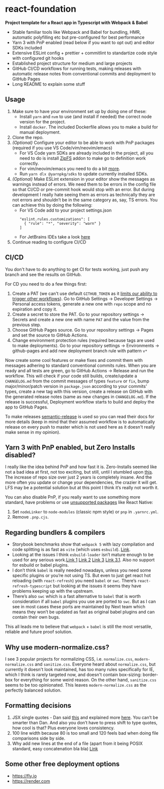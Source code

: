 # react-foundation

**Project template for a React app in Typescript with Webpack & Babel**

- Stable familiar tools like Webpack and Babel for bundling, HMR, automatic polyfilling etc but pre-configured for best performance
- Yarn 3 with PnP enabled (read below if you want to opt out) and editor SDKs included
- Extensive ESLint config + prettier + commitlint to standartize code style with configured git hooks
- Established project structure for medium and large projects
- GitHub CI/CD workflows for running tests, making releases with automatic release notes from conventional commits and deployment to GitHub Pages
- Long README to explain some stuff

## Usage

1. Make sure to have your environment set up by doing one of these:
   - Install `yarn` and `nvm` to use (and install if needed) the correct node version for the project.
   - Install `docker`. The included Dockerfile allows you to make a build for manual deployment.
2. Clone the repo.
3. _(Optional)_ Configure your editor to be able to work with PnP packages (required if you use VS Code/vim/neovim/emacs)
   - For VS Code yarn SDKs are already included in the project, all you need to do is install [ZipFS](https://marketplace.visualstudio.com/items?itemName=arcanis.vscode-zipfs) addon to make go to definition work correctly.
   - For vim/neovim/emacs you need to do a bit [more](https://yarnpkg.com/getting-started/editor-sdks#vim).
   - Run `yarn dlx @yarnpkg/sdks` to update currently installed SDKs.
4. _(Optional)_ Make ESLint extension in your editor show the messages as warnings instead of errors. We need them to be errors in the config file so that CI/CD or pre-commit hook would stop with an error. But during development I really hate seeing them as errors as technically they are not errors and shouldn’t be in the same category as, say, TS errors. You can achieve this by doing the following:
   - For VS Code add to your project settings.json
     ```
     "eslint.rules.customizations": [
       { "rule": "*", "severity": "warn" }
     ]
     ```
   - For JetBrains IDEs take a look [here](https://www.jetbrains.com/help/webstorm/eslint.html#ws`eslint`configure`highlighting`override`configuration`severity)
5. Continue reading to configure CI/CD

## CI/CD

You don't have to do anything to get CI for tests working, just push any branch and see the results on GitHub.

For CD you need to do a few things first:

1. Create a PAT (we can't use default `GITHUB_TOKEN` as it [limits our ability to trigger other workflows](https://docs.github.com/en/actions/using-workflows/triggering-a-workflow#triggering-a-workflow-from-a-workflow)). Go to GitHub Settings -> Developer Settings -> Personal access tokens, generate a new one with `repo` scope and no expiration and copy it.
2. Create a secret to store the PAT. Go to your repository settings -> Secrets and create a new one with name `PAT` and the value from the previous step.
3. Choose GitHub Pages source. Go to your repository settings -> Pages and set the source to GitHub Actions.
4. Change environment protection rules (required because tags are used to make deployments). Go to your repository settings -> Environments -> github-pages and add new deployment branch rule with pattern `v*`

Now create some cool features or make fixes and commit them with messages adhering to standard conventional commits rules. When you are ready and all tests are green, go to GitHub Actions -> Release and run the workflow. This will check if your code still builds, create/update a `CHANGELOG.md` from the commit messages of types `feature` or `fix`, bump major/minor/patch version in `package.json` according to your commits' types, create a new tag with this version, create a release on GitHub with the generated release notes (same as new changes in `CHANGELOG.md`). If the release is successful, Deployment workflow starts to build and deploy the app to GitHub Pages.

To make releases [semantic-release](https://github.com/semantic-release/semantic-release) is used so you can read their docs for more details (keep in mind that their assumed workflow is to automatically release on every push to master which is not used here as it doesn't really make sense in my opinion).

## Yarn 3 with PnP enabled, but Zero Installs disabled?

I really like the idea behind PnP and how fast it is. Zero-Installs seemed like not a bad idea at first, not too exciting, but still, until I stumbled upon [this](https://github.com/yarnpkg/berry/issues/180#issuecomment-955166019). The increase of repo size over just 2 years is completely insane. And the more often you update or change your dependencies, the crazier it will get. LFS may be a potential solution but at this point I think it’s really not worth it.

You can also disable PnP, if you really want to use something more standard, have problems or use [unsupported packages](https://yarnpkg.com/features/pnp#incompatible) like React Native:

1. Set `nodeLinker` to `node-modules` (classic npm style) or `pnp` in `.yarnrc.yml`.
2. Remove `.pnp.cjs`.

## Regarding bundlers & compilers

- Storybook benchmarks show that `webpack 5` with lazy compilation and code splitting is as fast as `vite` (which uses `esbuild`). [Link](https://storybook.js.org/blog/storybook-performance-from-webpack-to-vite/).
- Looking at the issues I think `esbuild-loader` isn’t mature enough to be used for any serious work.[Link 1](https://github.com/privatenumber/esbuild-loader/issues/267) [Link 2](https://github.com/privatenumber/esbuild-loader/issues/268) [Link 3](https://github.com/privatenumber/esbuild-loader/issues/250) [Link 3.1](https://github.com/evanw/esbuild/issues/645). Also no support for esbuild or babel plugins.
- I don’t think `babel` is really needed nowadays, unless you need some specific plugins or you’re not using TS. But even to just get react hot reloading (with `react-refresh`) you need `babel` or `swc`. There’s `react-refresh-typescript` but looking at the issues it seems they have problems keeping up with the upstream.
- There’s also `swc` which is a fast alternative to `babel` that is worth consideration if all `babel` plugins you use are ported to `swc`. But as I can see in most cases these ports are maintained by Next team which means they won’t be updated as fast as original babel plugins and can contain their own bugs.

This all leads me to believe that `webpack` + `babel` is still the most versatile, reliable and future proof solution.

## Why use modern-normalize.css?

I see 3 popular projects for normalizing CSS, i.e. `normalize.css`, `modern-normalize.css` and `sanitize.css`. Everyone heard about `normalize.css`, but currently it doesn't look maintained, has too many rules specifically for IE, which I think is rarely targeted now, and doesn't contain box-sizing: border-box for everything for some weird reason. On the other hand, `sanitize.css` seems to be too opinionated. This leaves `modern-normalize.css` as the perfectly balanced solution.

## Formatting decisions

1. JSX single quotes - Dan said [this](https://github.com/airbnb/javascript/issues/269#issuecomment-134990455) and explained more [here](https://github.com/airbnb/javascript/issues/269#issuecomment-135201861). You can’t be smarter than Dan. And also you don’t have to press shift to type quotes, how cool is that? Plus everyone loves consistency.
2. 100 line width because 80 is too small and 120 feels bad when doing file comparisons side by side.
3. Why add new lines at the end of a file (apart from it being POSIX standard, easy concatenation bla bla) [Link](https://github.com/prettier/prettier/issues/6360#issuecomment-999192730)

## Some other free deployment options

- https://fly.io
- https://render.com
